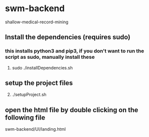 # swm-backend
shallow-medical-record-mining

## Install the dependencies (requires sudo)
### this installs python3 and pip3, if you don't want to run the script as sudo, manually install these
1. sudo ./installDependencies.sh

## setup the project files
2. ./setupProject.sh

## open the html file by double clicking on the following file
swm-backend/UI/landing.html
